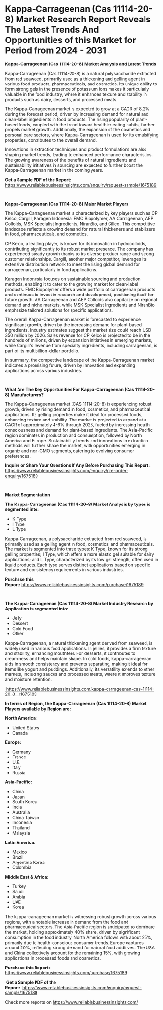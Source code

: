 <p><h1>Kappa-Carrageenan (Cas 11114-20-8) Market Research Report Reveals The Latest Trends And Opportunities of this Market for Period from 2024 - 2031</h1></p><p><strong>Kappa-Carrageenan (Cas 11114-20-8) Market Analysis and Latest Trends</strong></p>
<p><p>Kappa-Carrageenan (Cas 11114-20-8) is a natural polysaccharide extracted from red seaweed, primarily used as a thickening and gelling agent in various food products, pharmaceuticals, and cosmetics. Its unique ability to form strong gels in the presence of potassium ions makes it particularly valuable in the food industry, where it enhances texture and stability in products such as dairy, desserts, and processed meats.</p><p>The Kappa-Carrageenan market is expected to grow at a CAGR of 8.2% during the forecast period, driven by increasing demand for natural and clean-label ingredients in food products. The rising popularity of plant-based foods, coupled with the trend toward healthier eating habits, further propels market growth. Additionally, the expansion of the cosmetics and personal care sectors, where Kappa-Carrageenan is used for its emulsifying properties, contributes to the overall demand.</p><p>Innovations in extraction techniques and product formulations are also shaping market trends, leading to enhanced performance characteristics. The growing awareness of the benefits of natural ingredients and sustainability initiatives in sourcing are expected to further boost the Kappa-Carrageenan market in the coming years.</p></p>
<p><strong>Get a Sample PDF of the Report:&nbsp;</strong> <a href="https://www.reliablebusinessinsights.com/enquiry/request-sample/1675189?utm_campaign=101&utm_medium=2&utm_source=Github&utm_content=ia&utm_term=28122024&utm_id=kappa-carrageenan-cas-11114-20-8">https://www.reliablebusinessinsights.com/enquiry/request-sample/1675189</a></p>
<p>&nbsp;</p>
<p><strong>Kappa-Carrageenan (Cas 11114-20-8) Major Market Players</strong></p>
<p><p>The Kappa-Carrageenan market is characterized by key players such as CP Kelco, Cargill, Karagen Indonesia, FMC Biopolymer, AA Carrageenan, AEP Colloids, MSK Specialist Ingredients, NiranBio, and Gillco. This competitive landscape reflects a growing demand for natural thickeners and stabilizers in food, pharmaceuticals, and cosmetics.</p><p>CP Kelco, a leading player, is known for its innovation in hydrocolloids, contributing significantly to its robust market presence. The company has experienced steady growth thanks to its diverse product range and strong customer relationships. Cargill, another major competitor, leverages its extensive distribution network to meet the rising global demand for carrageenan, particularly in food applications.</p><p>Karagen Indonesia focuses on sustainable sourcing and production methods, enabling it to cater to the growing market for clean-label products. FMC Biopolymer offers a wide portfolio of carrageenan products and continues to invest in research and development, positioning itself for future growth. AA Carrageenan and AEP Colloids also capitalize on regional demand and niche markets, while MSK Specialist Ingredients and NiranBio emphasize tailored solutions for specific applications.</p><p>The overall Kappa-Carrageenan market is forecasted to experience significant growth, driven by the increasing demand for plant-based ingredients. Industry estimates suggest the market size could reach USD 350 million by 2026. Sales revenue for CP Kelco is projected to be in the hundreds of millions, driven by expansion initiatives in emerging markets, while Cargill's revenue from specialty ingredients, including carrageenan, is part of its multibillion-dollar portfolio.</p><p>In summary, the competitive landscape of the Kappa-Carrageenan market indicates a promising future, driven by innovation and expanding applications across various industries.</p></p>
<p>&nbsp;</p>
<p><strong>What Are The Key Opportunities For Kappa-Carrageenan (Cas 11114-20-8) Manufacturers?</strong></p>
<p><p>The Kappa-Carrageenan market (CAS 11114-20-8) is experiencing robust growth, driven by rising demand in food, cosmetics, and pharmaceutical applications. Its gelling properties make it ideal for processed foods, enhancing texture and stability. The market is projected to expand at a CAGR of approximately 4-6% through 2028, fueled by increasing health consciousness and demand for plant-based ingredients. The Asia-Pacific region dominates in production and consumption, followed by North America and Europe. Sustainability trends and innovations in extraction methods will further shape the market, with opportunities emerging in organic and non-GMO segments, catering to evolving consumer preferences.</p></p>
<p><strong>Inquire or Share Your Questions If Any Before Purchasing This Report:</strong> <a href="https://www.reliablebusinessinsights.com/enquiry/pre-order-enquiry/1675189?utm_campaign=101&utm_medium=2&utm_source=Github&utm_content=ia&utm_term=28122024&utm_id=kappa-carrageenan-cas-11114-20-8">https://www.reliablebusinessinsights.com/enquiry/pre-order-enquiry/1675189</a></p>
<p>&nbsp;</p>
<p><strong>Market Segmentation</strong></p>
<p><strong>The Kappa-Carrageenan (Cas 11114-20-8) Market Analysis by types is segmented into:</strong></p>
<p><ul><li>K Type</li><li>I Type</li><li>L Type</li></ul></p>
<p><p>Kappa-Carrageenan, a polysaccharide extracted from red seaweed, is primarily used as a gelling agent in food, cosmetics, and pharmaceuticals. The market is segmented into three types: K Type, known for its strong gelling properties; I Type, which offers a more elastic gel suitable for dairy applications; and L Type, characterized by its low gel strength, often used in liquid products. Each type serves distinct applications based on specific texture and consistency requirements in various industries.</p></p>
<p><strong>Purchase this Report:&nbsp;</strong><a href="https://www.reliablebusinessinsights.com/purchase/1675189?utm_campaign=101&utm_medium=2&utm_source=Github&utm_content=ia&utm_term=28122024&utm_id=kappa-carrageenan-cas-11114-20-8">https://www.reliablebusinessinsights.com/purchase/1675189</a></p>
<p>&nbsp;</p>
<p><strong>The Kappa-Carrageenan (Cas 11114-20-8) Market Industry Research by Application is segmented into:</strong></p>
<p><ul><li>Jelly</li><li>Dessert</li><li>Cold Food</li><li>Other</li></ul></p>
<p><p>Kappa-Carrageenan, a natural thickening agent derived from seaweed, is widely used in various food applications. In jellies, it provides a firm texture and stability, enhancing mouthfeel. For desserts, it contributes to creaminess and helps maintain shape. In cold foods, kappa-carrageenan aids in smooth consistency and prevents separating, making it ideal for items like yogurt and puddings. Additionally, its versatility extends to other markets, including sauces and processed meats, where it improves texture and moisture retention.</p></p>
<p><a href="https://www.reliablebusinessinsights.com/kappa-carrageenan-cas-11114-20-8--r1675189?utm_campaign=101&utm_medium=2&utm_source=Github&utm_content=ia&utm_term=28122024&utm_id=kappa-carrageenan-cas-11114-20-8">&nbsp;https://www.reliablebusinessinsights.com/kappa-carrageenan-cas-11114-20-8--r1675189</a></p>
<p><strong>In terms of Region, the Kappa-Carrageenan (Cas 11114-20-8) Market Players available by Region are:</strong></p>
<p>
    <p> <strong> North America: </strong>
        <ul>
            <li>United States</li>
            <li>Canada</li>
        </ul>
        </p> 
    <p> <strong> Europe: </strong>
        <ul>
            <li>Germany</li>
            <li>France</li>
            <li>U.K.</li>
            <li>Italy</li>
            <li>Russia</li>
        </ul>
        </p> 
    <p> <strong> Asia-Pacific: </strong>
        <ul>
            <li>China</li>
            <li>Japan</li>
            <li>South Korea</li>
            <li>India</li>
            <li>Australia</li>
            <li>China Taiwan</li>
            <li>Indonesia</li>
            <li>Thailand</li>
            <li>Malaysia</li>
        </ul>
        </p> 
    <p> <strong> Latin America: </strong>
        <ul>
            <li>Mexico</li>
            <li>Brazil</li>
            <li>Argentina Korea</li>
            <li>Colombia</li>
        </ul>
        </p> 
    <p> <strong> Middle East & Africa: </strong>
        <ul>
            <li>Turkey</li>
            <li>Saudi</li>
            <li>Arabia</li>
            <li>UAE</li>
            <li>Korea</li>
        </ul>
    </p>
    </p>
<p><p>The kappa-carrageenan market is witnessing robust growth across various regions, with a notable increase in demand from the food and pharmaceutical sectors. The Asia-Pacific region is anticipated to dominate the market, holding approximately 40% share, driven by significant consumption in the food industry. North America follows with about 25%, primarily due to health-conscious consumer trends. Europe captures around 20%, reflecting strong demand for natural food additives. The USA and China collectively account for the remaining 15%, with growing applications in processed foods and cosmetics.</p></p>
<p><strong>Purchase this Report: </strong><a href="https://www.reliablebusinessinsights.com/purchase/1675189?utm_campaign=101&utm_medium=2&utm_source=Github&utm_content=ia&utm_term=28122024&utm_id=kappa-carrageenan-cas-11114-20-8">https://www.reliablebusinessinsights.com/purchase/1675189</a></p>
<p>&nbsp;<strong>Get a Sample PDF of the Report:&nbsp;&nbsp;</strong><a href="https://www.reliablebusinessinsights.com/enquiry/request-sample/1675189?utm_campaign=101&utm_medium=2&utm_source=Github&utm_content=ia&utm_term=28122024&utm_id=kappa-carrageenan-cas-11114-20-8">https://www.reliablebusinessinsights.com/enquiry/request-sample/1675189</a></p>
<p><strong></strong></p>
<p>Check more reports on <a href="https://www.reliablebusinessinsights.com/?utm_campaign=101&utm_medium=2&utm_source=Github&utm_content=ia&utm_term=28122024&utm_id=kappa-carrageenan-cas-11114-20-8">https://www.reliablebusinessinsights.com/</a></p>